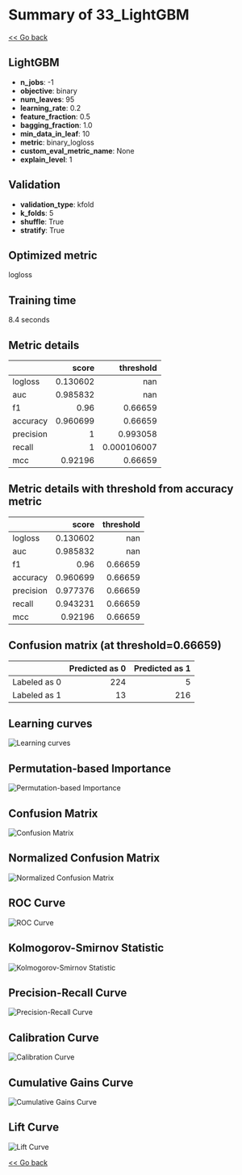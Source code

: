 # Summary of 33_LightGBM

[<< Go back](../README.md)


## LightGBM
- **n_jobs**: -1
- **objective**: binary
- **num_leaves**: 95
- **learning_rate**: 0.2
- **feature_fraction**: 0.5
- **bagging_fraction**: 1.0
- **min_data_in_leaf**: 10
- **metric**: binary_logloss
- **custom_eval_metric_name**: None
- **explain_level**: 1

## Validation
 - **validation_type**: kfold
 - **k_folds**: 5
 - **shuffle**: True
 - **stratify**: True

## Optimized metric
logloss

## Training time

8.4 seconds

## Metric details
|           |    score |     threshold |
|:----------|---------:|--------------:|
| logloss   | 0.130602 | nan           |
| auc       | 0.985832 | nan           |
| f1        | 0.96     |   0.66659     |
| accuracy  | 0.960699 |   0.66659     |
| precision | 1        |   0.993058    |
| recall    | 1        |   0.000106007 |
| mcc       | 0.92196  |   0.66659     |


## Metric details with threshold from accuracy metric
|           |    score |   threshold |
|:----------|---------:|------------:|
| logloss   | 0.130602 |   nan       |
| auc       | 0.985832 |   nan       |
| f1        | 0.96     |     0.66659 |
| accuracy  | 0.960699 |     0.66659 |
| precision | 0.977376 |     0.66659 |
| recall    | 0.943231 |     0.66659 |
| mcc       | 0.92196  |     0.66659 |


## Confusion matrix (at threshold=0.66659)
|              |   Predicted as 0 |   Predicted as 1 |
|:-------------|-----------------:|-----------------:|
| Labeled as 0 |              224 |                5 |
| Labeled as 1 |               13 |              216 |

## Learning curves
![Learning curves](learning_curves.png)

## Permutation-based Importance
![Permutation-based Importance](permutation_importance.png)
## Confusion Matrix

![Confusion Matrix](confusion_matrix.png)


## Normalized Confusion Matrix

![Normalized Confusion Matrix](confusion_matrix_normalized.png)


## ROC Curve

![ROC Curve](roc_curve.png)


## Kolmogorov-Smirnov Statistic

![Kolmogorov-Smirnov Statistic](ks_statistic.png)


## Precision-Recall Curve

![Precision-Recall Curve](precision_recall_curve.png)


## Calibration Curve

![Calibration Curve](calibration_curve_curve.png)


## Cumulative Gains Curve

![Cumulative Gains Curve](cumulative_gains_curve.png)


## Lift Curve

![Lift Curve](lift_curve.png)



[<< Go back](../README.md)
